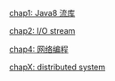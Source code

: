 
[chap1: Java8 流库](./chap1/readme.md)

[chap2: I/O stream](./chap2/readme.md)

[chap4: 网络编程](./chap4/readme.md)

[chapX: distributed system](./chapX/README.md)
